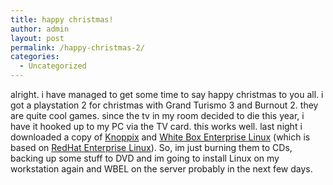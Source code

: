 ```yaml
---
title: happy christmas!
author: admin
layout: post
permalink: /happy-christmas-2/
categories:
  - Uncategorized
---
```

alright. i have managed to get some time to say happy christmas to you all. i got a playstation 2 for christmas with Grand Turismo 3 and Burnout 2. they are quite cool games. since the tv in my room decided to die this year, i have it hooked up to my PC via the TV card. this works well. last night i downloaded a copy of [Knoppix][1] and [White Box Enterprise Linux][2] (which is based on [RedHat Enterprise Linux][3]). So, im just burning them to CDs, backing up some stuff to DVD and im going to install Linux on my workstation again and WBEL on the server probably in the next few days.

 [1]: http://www.knoppix.net
 [2]: http://www.whiteboxlinux.org
 [3]: http://www.redhat.com/software/rhel/